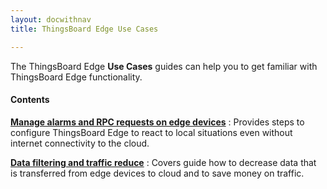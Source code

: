 ```yaml
---
layout: docwithnav
title: ThingsBoard Edge Use Cases

---
```


The ThingsBoard Edge **Use Cases** guides can help you to get familiar with ThingsBoard Edge functionality.

#### Contents

[**Manage alarms and RPC requests on edge devices**](/docs/edge/use-cases/manage-alarms-rpc-requests/)
: Provides steps to configure ThingsBoard Edge to react to local situations even without internet connectivity to the cloud. 

[**Data filtering and traffic reduce**](/docs/edge/use-cases/data-filtering-traffic-reduce/)
: Covers guide how to decrease data that is transferred from edge devices to cloud and to save money on traffic.
